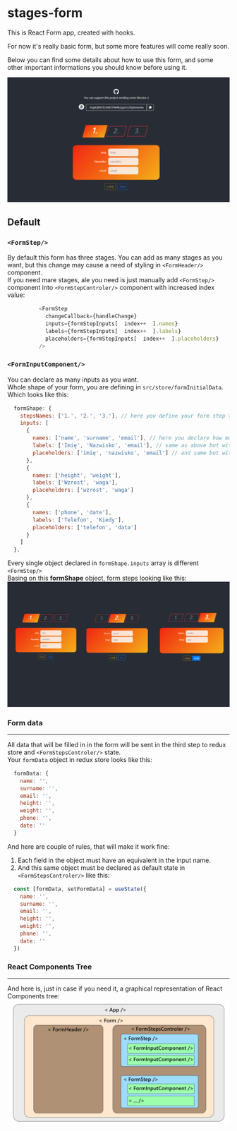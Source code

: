 # stages-form

This is React Form app, created with hooks. 

For now it's really basic form, but some more features will come really soon.

Below you can find some details about how to use this form, and some other important informations you should know before using it.

![alt text](https://github.com/BlackH3art/stages-form/blob/main/docs/form-page.jpg?raw=true "main page")

## Default 
### ```<FormStep/>```
By default this form has three stages. You can add as many stages as you want, but this change may cause a need of styling in ```<FormHeader/>``` component. </br>
If you need mare stages, ale you need is just manually add ```<FormStep/>``` component into ```<FormStepControler/>``` component with increased index value: </br>
```javascript
          <FormStep 
            changeCallback={handleChange}
            inputs={formStepInputs[  index++  ].names}
            labels={formStepInputs[  index++  ].labels}
            placeholders={formStepInputs[  index++  ].placeholders}
          />
```

### ```<FormInputComponent/>```
You can declare as many inputs as you want.</br>
Whole shape of your form, you are defining in ```src/store/formInitialData```. Which looks like this: </br>
```javascript
  formShape: {
    stepsNames: ['1.', '2.', '3.'], // here you define your form step title
    inputs: [
      {
        names: ['name', 'surname', 'email'], // here you declare how many inputs you want
        labels: ['Imię', 'Nazwisko', 'email'], // same as above but with labels
        placeholders: ['imię', 'nazwisko', 'email'] // and same but with placeholders
      },
      {
        names: ['height', 'weight'],
        labels: ['Wzrost', 'waga'],
        placeholders: ['wzrost', 'waga']
      },
      {
        names: ['phone', 'date'],
        labels: ['Telefon', 'Kiedy'],
        placeholders: ['telefon', 'data']
      }
    ]
  },
```
Every single object declared in ```formShape.inputs``` array is different ```<FormStep/>``` </br>
Basing on this **formShape** object, form steps looking like this: </br>
![alt text](https://github.com/BlackH3art/stages-form/blob/main/docs/form-three-steps.jpg?raw=true "three steps")

### Form data
-------------------------------
All data that will be filled in in the form will be sent in the third step to redux store and ```<FormStepsControler/>``` state. </br> 
Your ```formData``` object in redux store looks like this: 
```javascript
  formData: {
    name: '',
    surname: '',
    email: '',
    height: '',
    weight: '',
    phone: '',
    date: ''
  }
```
And here are couple of rules, that will make it work fine: 
1. Each field in the object must have an equivalent in the input name.
2. And this same object must be declared as default state in ```<FormStepsControler/>``` like this:
```javascript
  const [formData, setFormData] = useState({
    name: '',
    surname: '',
    email: '',
    height: '',
    weight: '',
    phone: '',
    date: ''
  })
```

### React Components Tree
-----------------------
And here is, just in case if you need it, a graphical representation of React Components tree:
![alt text](https://github.com/BlackH3art/stages-form/blob/main/docs/component-tree.jpg?raw=true "React Components Tree")

